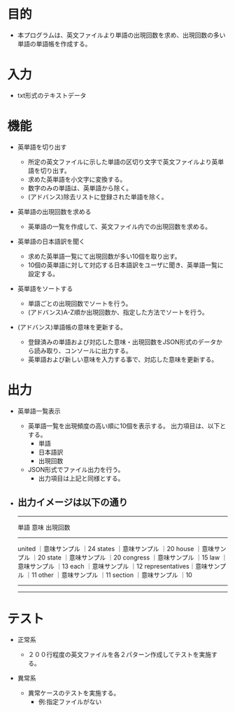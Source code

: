 # 目的
* 本プログラムは、英文ファイルより単語の出現回数を求め、出現回数の多い単語の単語帳を作成する。

# 入力
* txt形式のテキストデータ

# 機能
* 英単語を切り出す
  * 所定の英文ファイルに示した単語の区切り文字で英文ファイルより英単語を切り出す。
  * 求めた英単語を小文字に変換する。
  * 数字のみの単語は、英単語から除く。
  * (アドバンス)除去リストに登録された単語を除く。

* 英単語の出現回数を求める
  * 英単語の一覧を作成して、英文ファイル内での出現回数を求める。

* 英単語の日本語訳を聞く
  * 求めた英単語一覧にて出現回数が多い10個を取り出す。
  * 10個の英単語に対して対応する日本語訳をユーザに聞き、英単語一覧に設定する。

* 英単語をソートする
  * 単語ごとの出現回数でソートを行う。
  * (アドバンス)A-Z順か出現回数か、指定した方法でソートを行う。

* (アドバンス)単語帳の意味を更新する。
  * 登録済みの単語および対応した意味・出現回数をJSON形式のデータから読み取り、コンソールに出力する。
  * 英単語および新しい意味を入力する事で、対応した意味を更新する。

# 出力
* 英単語一覧表示
  * 英単語一覧を出現頻度の高い順に10個を表示する。
    出力項目は、以下とする。
    * 単語
    * 日本語訳
    * 出現回数
  * JSON形式でファイル出力を行う。
    * 出力項目は上記と同様とする。

* 出力イメージは以下の通り
  ---
  *******************************************
  単語             意味            出現回数
  *******************************************
  united         ｜意味サンプル  ｜24
  states         ｜意味サンプル  ｜20
  house          ｜意味サンプル  ｜20
  state          ｜意味サンプル  ｜20
  congress       ｜意味サンプル  ｜15
  law            ｜意味サンプル  ｜13
  each           ｜意味サンプル  ｜12
  representatives｜意味サンプル  ｜11
  other          ｜意味サンプル  ｜11
  section        ｜意味サンプル  ｜10
  *******************************************
  ---

# テスト
* 正常系
  * ２００行程度の英文ファイルを各２パターン作成してテストを実施する。

* 異常系
  * 異常ケースのテストを実施する。
    * 例:指定ファイルがない
